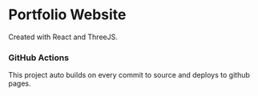 # Portfolio Website
Created with React and ThreeJS.

### GitHub Actions
This project auto builds on every commit to source and deploys to github pages.
